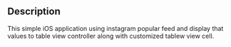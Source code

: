Description
----------------
This simple iOS application using instagram popular feed and display that values to table view controller along with customized tablew view cell.
